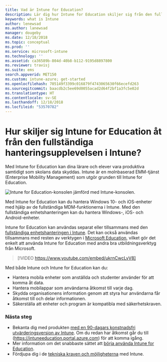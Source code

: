 ```yaml
---
title: Vad är Intune for Education?
description: Lär dig hur Intune for Education skiljer sig från den fullständiga hanteringsupplevelsen av Intune.
keywords: what is Intune
author: lenewsad
ms.author: lanewsad
manager: dougeby
ms.date: 12/18/2018
ms.topic: conceptual
ms.prod: ''
ms.service: microsoft-intune
ms.technology: ''
ms.assetid: ca36589b-804d-40b8-b112-9195d8897800
ms.reviewer: travisj
ms.suite: ems
search.appverid: MET150
ms.custom: intune-azure; get-started
ms.openlocfilehash: 705149f3399c016879f4743065630f66ecefd263
ms.sourcegitcommit: baacdb2c5ee69d0055acad2d64f2bf1a3fc5e02d
ms.translationtype: HT
ms.contentlocale: sv-SE
ms.lasthandoff: 12/18/2018
ms.locfileid: "53570782"
---
```

# <a name="how-is-intune-for-education-different-from-the-full-device-management-experience-in-intune"></a>Hur skiljer sig Intune for Education åt från den fullständiga hanteringsupplevelsen i Intune?

Med Intune for Education kan dina lärare och elever vara produktiva samtidigt som skolans data skyddas. Intune är en molnbaserad EMM-tjänst (Enterprise Mobility Management) som utgör grunden till Intune for Education.

![Intune for Education-konsolen jämförd med Intune-konsolen.](./media/intune-azure-vs-intuneEDU.png)

Med Intune for Education kan du hantera Windows 10- och iOS-enheter med hjälp av de fullständiga MDM-funktionerna i Intune. Med den fullständiga enhetshanteringen kan du hantera Windows-, iOS- och Android-enheter.  

Intune for Education kan användas separat eller tillsammans med den [fullständiga enhetshanteringen i Intune](introduction-intune.md). Det kan också användas tillsammans med resten av verktygen i [Microsoft Education](https://microsoft.com/education), vilket gör det enkelt att använda Intune for Education med andra bra utbildningsverktyg från Microsoft.  

> [!VIDEO https://www.youtube.com/embed/ukrnCwcLvV8]

Med både Intune och Intune for Education kan du:
* Hantera mobila enheter som anställda och studenter använder för att komma åt data.
* Hantera mobilappar som användarna åtkomst till varje dag.
* Skydda organisationens information genom att styra hur användarna får åtkomst till och delar informationen.
* Säkerställa att enheter och program är kompatibla med säkerhetskraven.

### <a name="next-steps"></a>Nästa steg
* Bekanta dig med produkten [med en 90-dagars konstnadsfri utvärderingsversion av Intune](https://signup.microsoft.com/Signup?OfferId=5eec053c-cc40-4cd5-a06a-ea8d75cf2686&ali=1). Om du redan har åtkomst går du till (https://intuneeducation.portal.azure.com) för att komma igång.
* Mer information om det snabbaste sättet att [börja använda Intune for Education](/intune-education/what-is-express-configuration).
* Fördjupa dig i de [tekniska kraven och möjligheterna](/intune/supported-devices-browsers) med Intune.
